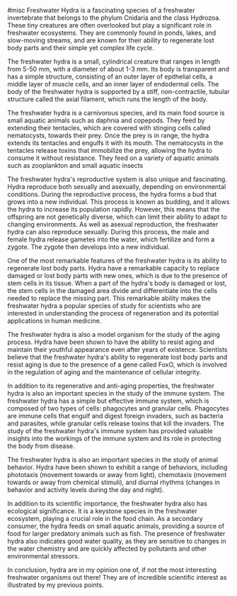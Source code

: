 #misc 
Freshwater Hydra is a fascinating species of a freshwater invertebrate that belongs to the phylum Cnidaria and the class Hydrozoa. These tiny creatures are often overlooked but play a significant role in freshwater ecosystems. They are commonly found in ponds, lakes, and slow-moving streams, and are known for their ability to regenerate lost body parts and their simple yet complex life cycle.

The freshwater hydra is a small, cylindrical creature that ranges in length from 5-50 mm, with a diameter of about 1-3 mm. Its body is transparent and has a simple structure, consisting of an outer layer of epithelial cells, a middle layer of muscle cells, and an inner layer of endodermal cells. The body of the freshwater hydra is supported by a stiff, non-contractile, tubular structure called the axial filament, which runs the length of the body.

The freshwater hydra is a carnivorous species, and its main food source is small aquatic animals such as daphnia and copepods. They feed by extending their tentacles, which are covered with stinging cells called nematocysts, towards their prey. Once the prey is in range, the hydra extends its tentacles and engulfs it with its mouth. The nematocysts in the tentacles release toxins that immobilize the prey, allowing the hydra to consume it without resistance. They feed on a variety of aquatic animals such as zooplankton and small aquatic insects

The freshwater hydra's reproductive system is also unique and fascinating. Hydra reproduce both sexually and asexually, depending on environmental conditions. During the reproductive process, the hydra forms a bud that grows into a new individual. This process is known as budding, and it allows the hydra to increase its population rapidly. However, this means that the offspring are not genetically diverse, which can limit their ability to adapt to changing environments. As well as asexual reproduction, the freshwater hydra can also reproduce sexually. During this process, the male and female hydra release gametes into the water, which fertilize and form a zygote. The zygote then develops into a new individual.

One of the most remarkable features of the freshwater hydra is its ability to regenerate lost body parts. Hydra have a remarkable capacity to replace damaged or lost body parts with new ones, which is due to the presence of stem cells in its tissue. When a part of the hydra's body is damaged or lost, the stem cells in the damaged area divide and differentiate into the cells needed to replace the missing part. This remarkable ability makes the freshwater hydra a popular species of study for scientists who are interested in understanding the process of regeneration and its potential applications in human medicine.

The freshwater hydra is also a model organism for the study of the aging process. Hydra have been shown to have the ability to resist aging and maintain their youthful appearance even after years of existence. Scientists believe that the freshwater hydra's ability to regenerate lost body parts and resist aging is due to the presence of a gene called FoxO, which is involved in the regulation of aging and the maintenance of cellular integrity.

In addition to its regenerative and anti-aging properties, the freshwater hydra is also an important species in the study of the immune system. The freshwater hydra has a simple but effective immune system, which is composed of two types of cells: phagocytes and granular cells. Phagocytes are immune cells that engulf and digest foreign invaders, such as bacteria and parasites, while granular cells release toxins that kill the invaders. The study of the freshwater hydra's immune system has provided valuable insights into the workings of the immune system and its role in protecting the body from disease.

The freshwater hydra is also an important species in the study of animal behavior. Hydra have been shown to exhibit a range of behaviors, including phototaxis (movement towards or away from light), chemotaxis (movement towards or away from chemical stimuli), and diurnal rhythms (changes in behavior and activity levels during the day and night).

In addition to its scientific importance, the freshwater hydra also has ecological significance. It is a keystone species in the freshwater ecosystem, playing a crucial role in the food chain. As a secondary consumer, the hydra feeds on small aquatic animals, providing a source of food for larger predatory animals such as fish. The presence of freshwater hydra also indicates good water quality, as they are sensitive to changes in the water chemistry and are quickly affected by pollutants and other environmental stressors.

In conclusion, hydra are in my opinion one of, if not the most interesting freshwater organisms out there! They are of incredible scientific interest as illustrated by my previous points.